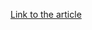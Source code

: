[Link to the article](https://www.blackhat.com/docs/asia-16/materials/asia-16-Spenneberg-PLC-Blaster-A-Worm-Living-Solely-In-The-PLC-wp.pdf)
